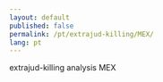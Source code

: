 ```yaml
---
layout: default
published: false
permalink: /pt/extrajud-killing/MEX/
lang: pt
---
```


extrajud-killing analysis MEX
